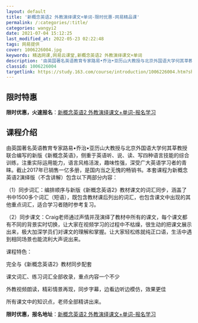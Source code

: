 ```yaml
---
layout: default
title: '新概念英语2 外教演绎课文+单词-限时优惠-网易精品课'
permalink: /:categories/:title/
categories: wangyi2
date: 2021-07-04 15:12:25
last_modified_at: 2022-05-23 02:22:48
tags: 网易提供
cover: 1006226004.jpg
keywords: 精选网课,网易云课堂,新概念英语2 外教演绎课文+单词
description: '由英国著名英语教育专家路易•乔治•亚历山大教授与北京外国语大学何其莘教授联合编写的新版《新概念英语》，侧重于英语听、说、'
classid: 1006226004
targetlink: https://study.163.com/course/introduction/1006226004.htm?share=1&shareId=1025206652&utm_campaign=share&utm_medium=iphoneShare&utm_source=&utm_u=1025206652
---
```


## 限时特惠

**限时优惠，火速报名**：[新概念英语2 外教演绎课文+单词-报名学习](https://study.163.com/course/introduction/1006226004.htm?share=1&shareId=1025206652&utm_campaign=share&utm_medium=iphoneShare&utm_source=&utm_u=1025206652)

## 课程介绍

由英国著名英语教育专家路易•乔治•亚历山大教授与北京外国语大学何其莘教授联合编写的新版《新概念英语》，侧重于英语听、说、读、写四种语言技能的综合训练，注重实际运用能力，语言风格活泼，趣味性强，深受广大英语学习者的青睐。截止2017年已销售一亿多册，是国内当之无愧的畅销书。本套课程为新概念英语2演绎版（不含讲解）包含以下两部分内容：

（1）同步词汇：编排顺序与新版《新概念英语2》教材课文的词汇同步，涵盖了书中1500多个词汇（短语），既包含教材课后列出的词汇，也包含课文中出现的其他重点词汇，适合学习者随时参考复习。

（2）同步课文：Craig老师通过声情并茂演绎了教材中所有的课文，每个课文都有不同的背景实时切换，让大家在视频学习的过程中不枯燥，很生动的把课文展示出来，极大加深学员们对课文的理解和掌握。让大家轻松练就纯正口语，生活中遇到相同场景也能流利大声说出来。

课程特色：

完全与《新概念英语2》教材同步配套

课文词汇、练习词汇全部收录，重点内容一个不少

外教视频朗读，精彩情景再现，同步字幕，边看边听边模仿，效果更佳

所有课文中的知识点，老师全部精讲出来。

**限时优惠，报名地址**：[新概念英语2 外教演绎课文+单词-报名学习](https://study.163.com/course/introduction/1006226004.htm?share=1&shareId=1025206652&utm_campaign=share&utm_medium=iphoneShare&utm_source=&utm_u=1025206652)

